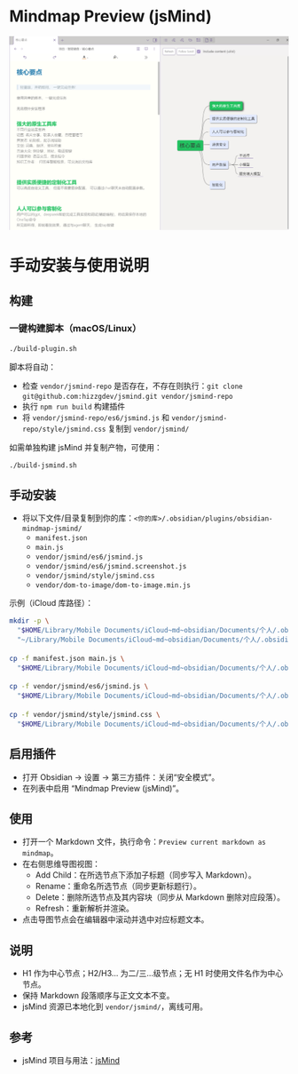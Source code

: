 # Mindmap Preview (jsMind)

![assets/image.png](assets/image.png)

# 手动安装与使用说明

## 构建

### 一键构建脚本（macOS/Linux）

```bash
./build-plugin.sh
```

脚本将自动：
- 检查 `vendor/jsmind-repo` 是否存在，不存在则执行：`git clone git@github.com:hizzgdev/jsmind.git vendor/jsmind-repo`
- 执行 `npm run build` 构建插件
- 将 `vendor/jsmind-repo/es6/jsmind.js` 和 `vendor/jsmind-repo/style/jsmind.css` 复制到 `vendor/jsmind/`

如需单独构建 jsMind 并复制产物，可使用：

```bash
./build-jsmind.sh
```


## 手动安装

- 将以下文件/目录复制到你的库：`<你的库>/.obsidian/plugins/obsidian-mindmap-jsmind/`
  - `manifest.json`
  - `main.js`
  - `vendor/jsmind/es6/jsmind.js`
  - `vendor/jsmind/es6/jsmind.screenshot.js`
  - `vendor/jsmind/style/jsmind.css`
  - `vendor/dom-to-image/dom-to-image.min.js`

示例（iCloud 库路径）：
```bash
mkdir -p \
  "$HOME/Library/Mobile Documents/iCloud~md~obsidian/Documents/个人/.obsidian/plugins/obsidian-mindmap-jsmind/vendor/jsmind/es6" \
  "~/Library/Mobile Documents/iCloud~md~obsidian/Documents/个人/.obsidian/plugins/obsidian-mindmap-jsmind/vendor/jsmind/style"

cp -f manifest.json main.js \
  "$HOME/Library/Mobile Documents/iCloud~md~obsidian/Documents/个人/.obsidian/plugins/obsidian-mindmap-jsmind/"

cp -f vendor/jsmind/es6/jsmind.js \
  "$HOME/Library/Mobile Documents/iCloud~md~obsidian/Documents/个人/.obsidian/plugins/obsidian-mindmap-jsmind/vendor/jsmind/es6/"

cp -f vendor/jsmind/style/jsmind.css \
  "$HOME/Library/Mobile Documents/iCloud~md~obsidian/Documents/个人/.obsidian/plugins/obsidian-mindmap-jsmind/vendor/jsmind/style/"
```

## 启用插件
- 打开 Obsidian → 设置 → 第三方插件：关闭“安全模式”。
- 在列表中启用 “Mindmap Preview (jsMind)”。

## 使用
- 打开一个 Markdown 文件，执行命令：`Preview current markdown as mindmap`。
- 在右侧思维导图视图：
  - Add Child：在所选节点下添加子标题（同步写入 Markdown）。
  - Rename：重命名所选节点（同步更新标题行）。
  - Delete：删除所选节点及其内容块（同步从 Markdown 删除对应段落）。
  - Refresh：重新解析并渲染。
- 点击导图节点会在编辑器中滚动并选中对应标题文本。

## 说明
- H1 作为中心节点；H2/H3… 为二/三…级节点；无 H1 时使用文件名作为中心节点。
- 保持 Markdown 段落顺序与正文文本不变。
- jsMind 资源已本地化到 `vendor/jsmind/`，离线可用。

## 参考
- jsMind 项目与用法：[jsMind](https://github.com/hizzgdev/jsmind)

